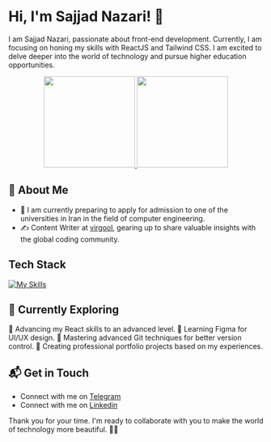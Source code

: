 # Hi, I'm Sajjad Nazari! 👋

I am Sajjad Nazari, passionate about front-end development. Currently, I am focusing on honing my skills with ReactJS and Tailwind CSS. I am excited to delve deeper into the world of technology and pursue higher education opportunities.

<p align="center">
<a href="https://github.com/maxtsh">
  <img height="180em" src="https://github-readme-stats-eight-theta.vercel.app/api?username=sajjadnazaridev&show_icons=true&theme=algolia&include_all_commits=true&count_private=true"/>
  <img height="180em" src="https://github-readme-stats-eight-theta.vercel.app/api/top-langs/?username=sajjadnazaridev&layout=compact&langs_count=8&theme=algolia"/>
</a>
</p>

## 🚀 About Me

- 🔭 I am currently preparing to apply for admission to one of the universities in Iran in the field of computer engineering.
- ✍️ Content Writer at [virgool](https://virgool.io/), gearing up to share valuable insights with the global coding community.

## Tech Stack

[![My Skills](https://skillicons.dev/icons?i=js,html,css,git,react,sass,tailwind,vite,ps,figma)](https://skillicons.dev)

## 🌱 Currently Exploring

🚀 Advancing my React skills to an advanced level.
🎨 Learning Figma for UI/UX design.
🔧 Mastering advanced Git techniques for better version control.
💼 Creating professional portfolio projects based on my experiences.

## 📬 Get in Touch

- Connect with me on [Telegram](https://t.me/sajee_Launcher)
- Connect with me on [Linkedin](https://www.linkedin.com/in/seyed-sajjad-nazari)

Thank you for your time. I'm ready to collaborate with you to make the world of technology more beautiful. 🚀💕

